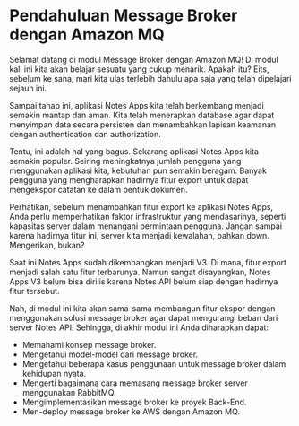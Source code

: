 # Pendahuluan Message Broker dengan Amazon MQ

Selamat datang di modul Message Broker dengan Amazon MQ! Di modul kali ini kita akan belajar sesuatu yang cukup menarik. Apakah itu? Eits, sebelum ke sana, mari kita ulas terlebih dahulu apa saja yang telah dipelajari sejauh ini.

Sampai tahap ini, aplikasi Notes Apps kita telah berkembang menjadi semakin mantap dan aman. Kita telah menerapkan database agar dapat menyimpan data secara persisten dan menambahkan lapisan keamanan dengan authentication dan authorization.

Tentu, ini adalah hal yang bagus. Sekarang aplikasi Notes Apps kita semakin populer. Seiring meningkatnya jumlah pengguna yang menggunakan aplikasi kita, kebutuhan pun semakin beragam. Banyak pengguna yang mengharapkan hadirnya fitur export untuk dapat mengekspor catatan ke dalam bentuk dokumen.

Perhatikan, sebelum menambahkan fitur export ke aplikasi Notes Apps, Anda perlu memperhatikan faktor infrastruktur yang mendasarinya, seperti kapasitas server dalam menangani permintaan pengguna. Jangan sampai karena hadirnya fitur ini, server kita menjadi kewalahan, bahkan down. Mengerikan, bukan?

Saat ini Notes Apps sudah dikembangkan menjadi V3. Di mana, fitur export menjadi salah satu fitur terbarunya. Namun sangat disayangkan, Notes Apps V3 belum bisa dirilis karena Notes API belum siap dengan hadirnya fitur tersebut.

Nah, di modul ini kita akan sama-sama membangun fitur ekspor dengan menggunakan solusi message broker agar dapat mengurangi beban dari server Notes API. Sehingga, di akhir modul ini Anda diharapkan dapat:

- Memahami konsep message broker.
- Mengetahui model-model dari message broker.
- Mengetahui beberapa kasus penggunaan untuk message broker dalam kehidupan nyata.
- Mengerti bagaimana cara memasang message broker server menggunakan RabbitMQ.
- Mengimplementasikan message broker ke proyek Back-End.
- Men-deploy message broker ke AWS dengan Amazon MQ.
